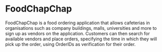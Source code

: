 # FoodChapChap

FoodChapChap is a food ordering application that allows cafeterias in organisations such as company buildings, malls, universities and more to sign up as vendors on the application. Customers can then search for available vendors and place orders, specifying the time in which they will pick up the order, using OrderIDs as verification for their order.
